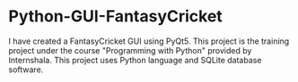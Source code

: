# Python-GUI-FantasyCricket
I have created a FantasyCricket GUI using PyQt5.
This project is the training project under the course "Programming with Python" provided by Internshala.
This project uses Python language and SQLite database software.
